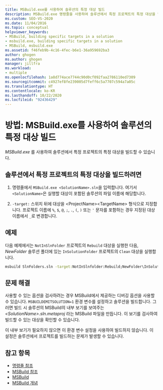 ```yaml
---
title: MSBuild.exe를 사용하여 솔루션의 특정 대상 빌드
description: MSBuild.exe 명령줄을 사용하여 솔루션에서 특정 프로젝트의 특정 대상을 빌드하는 방법을 알아봅니다.
ms.custom: SEO-VS-2020
ms.date: 11/04/2016
ms.topic: conceptual
helpviewer_keywords:
- MSBuild, building specific targets in a solution
- msbuild.exe, building specific targets in a solution
- MSBuild, msbuild.exe
ms.assetid: f46feb9b-4c16-4fec-b6e1-36a959692ba3
author: ghogen
ms.author: ghogen
manager: jillfra
ms.workload:
- multiple
ms.openlocfilehash: 1a8d774ace7744c90d0cf092faa2786110ed7309
ms.sourcegitcommit: c4927ef8fe239005d7feff6c5a7707c594a7a05c
ms.translationtype: HT
ms.contentlocale: ko-KR
ms.lasthandoff: 10/22/2020
ms.locfileid: "92436429"
---
```

# <a name="how-to-build-specific-targets-in-solutions-by-using-msbuildexe"></a>방법: MSBuild.exe를 사용하여 솔루션의 특정 대상 빌드

*MSBuild.exe* 를 사용하여 솔루션에서 특정 프로젝트의 특정 대상을 빌드할 수 있습니다.

## <a name="to-build-a-specific-target-of-a-specific-project-in-a-solution"></a>솔루션에서 특정 프로젝트의 특정 대상을 빌드하려면

1. 명령줄에서 `MSBuild.exe <SolutionName>.sln`을 입력합니다. 여기서 `<SolutionName>`은 실행할 대상이 포함된 솔루션의 파일 이름에 해당합니다.

2. `-target:` 스위치 뒤에 대상을 \<ProjectName>\<TargetName> 형식으로 지정합니다. 프로젝트 이름에 `%`, `$`, `@`, `;`, `.`, `(`, `)` 또는 `'` 문자를 포함하는 경우 지정된 대상 이름에서 `_`로 변경합니다.

## <a name="example"></a>예제

 다음 예제에서는 `NotInSlnFolder` 프로젝트의 `Rebuild` 대상을 실행한 다음, *NewFolder* 솔루션 폴더에 있는 `InSolutionFolder` 프로젝트의 `Clean` 대상을 실행합니다.

```cmd
msbuild SlnFolders.sln -target:NotInSlnfolder:Rebuild;NewFolder\InSolutionFolder:Clean
```

## <a name="troubleshooting"></a>문제 해결

사용할 수 있는 옵션을 검사하려는 경우 MSBuild에서 제공하는 디버깅 옵션을 사용할 수 있습니다. `MSBUILDEMITSOLUTION=1` 환경 변수를 설정하고 솔루션을 빌드합니다. 그러면 빌드 시 솔루션의 MSBuild의 내부 보기를 보여주는 *\<SolutionName>.sln.metaproj* 라는 MSBuild 파일을 만듭니다. 이 보기를 검사하여 빌드할 수 있는 대상을 확인할 수 있습니다.

이 내부 보기가 필요하지 않으면 이 환경 변수 설정을 사용하여 빌드하지 않습니다. 이 설정은 솔루션에서 프로젝트를 빌드하는 문제가 발생할 수 있습니다.

## <a name="see-also"></a>참고 항목

- [명령줄 참조](../msbuild/msbuild-command-line-reference.md)
- [MSBuild 참조](../msbuild/msbuild-reference.md)
- [MSBuild](../msbuild/msbuild.md)
- [MSBuild 개념](../msbuild/msbuild-concepts.md)
